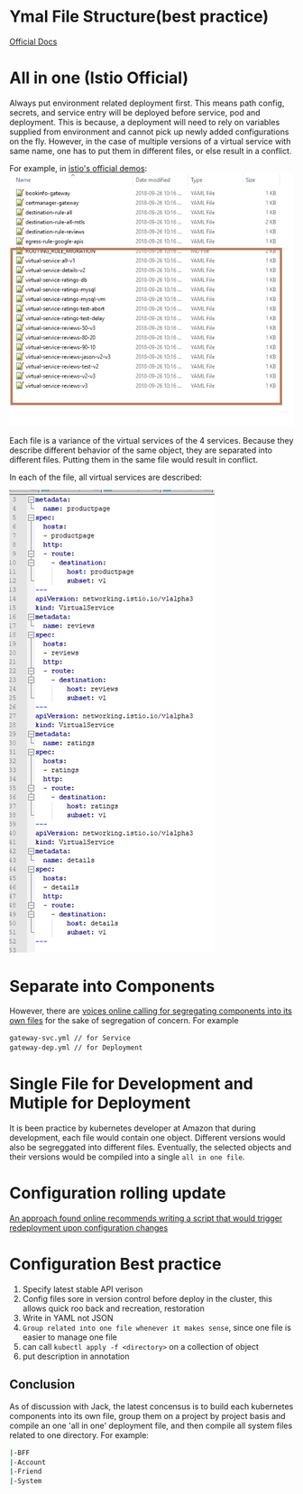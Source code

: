 # Ymal File Structure(best practice)

[Official Docs](https://kubernetes.io/docs/concepts/configuration/overview/) 

# All in one (Istio Official)
Always put environment related deployment first. This means path config, secrets, and service entry will be deployed before
service, pod and deployment. This is because, a deployment will need to rely on variables supplied from environment and 
cannot pick up newly added configurations on the fly. However, in the case of multiple versions of a virtual service with 
same name, one has to put them in different files, or else result in a conflict.

For example, in [istio's official demos](../istio-1.0.2/samples/bookinfo/networking): 
![](media/officialistiosegreggation.png)

Each file is a variance of the virtual services of the 4 services. Because they describe different behavior of the
same object, they are separated into different files. Putting them in the same file would result in conflict. 

In each of the file, all virtual services are described: 

![](media/eachvs.png)

# Separate into Components
However, there are 
[voices online calling for segregating components into its own files](https://blog.alexellis.io/move-your-project-to-kubernetes/) for the sake of segregation
of concern. For example
```bash 
gateway-svc.yml // for Service
gateway-dep.yml // for Deployment
```

# Single File for Development and Mutiple for Deployment
It is been practice by kubernetes developer at Amazon that during development, each file would contain one object. 
Different versions would also be segreggated into different files. Eventually, the selected objects and their versions
would be compiled into a single `all in one file`.  

# Configuration rolling update
[An approach found online recommends writing a script that would trigger redeployment upon configuration changes](https://boxboat.com/2018/07/05/gitops-kubernetes-rolling-update-configmap-secret-change/)


# Configuration Best practice
1. Specify latest stable API verison
2. Config files sore in version control before deploy in the cluster, this allows quick roo back and recreation, restoration
3. Write in YAML not JSON
4. ```Group related into one file whenever it makes sense```, since one file is easier to manage one file
5. can call ```kubectl apply -f <directory>``` on a collection of object
6. put description in annotation
 
 
## Conclusion
As of discussion with Jack, the latest concensus is to build each kubernetes components into its own file, group them 
on a project by project basis and compile an one 'all in one' deployment file, and then compile all system files related
to one directory. For example: 

```bash
|-BFF
|-Account
|-Friend
|-System
```
